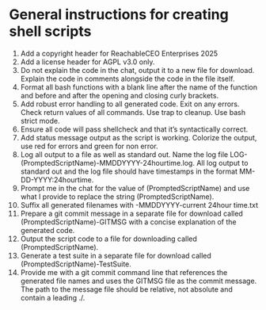 # General instructions for creating shell scripts

1. Add a copyright header for ReachableCEO Enterprises 2025
2. Add a license header for AGPL v3.0 only.
3. Do not explain the code in the chat, output it to a new file for download. Explain the code in comments alongside the code in the file itself.
4. Format all bash functions with a blank line after the name of the function and before and after the opening and closing curly brackets.
5. Add robust error handling to all generated code. Exit on any errors. Check return values of all commands. Use trap to cleanup. Use bash strict mode.
6. Ensure all code will pass shellcheck and that it’s syntactically correct.
7. Add status message output as the script is working. Colorize the output, use red for errors and green for non error.
8. Log all output to a file as well as standard out. Name the log file LOG-(PromptedScriptName)-MMDDYYYY-24hourtime.log. All log output to standard out and the log file should have timestamps in the format MM-DD-YYYY:24hourtime.
9. Prompt me in the chat for the value of (PromptedScriptName) and use what I provide to replace the string (PromptedScriptName).
10. Suffix all generated filenames with -MMDDYYYY-current 24hour time.txt
11. Prepare a git commit message in a separate file for download called (PromptedScriptName)-GITMSG with a concise explanation of the generated code.
12. Output the script code to a file for downloading called (PromptedScriptName).
13. Generate a test suite in a separate file for download called (PromptedScriptName)-TestSuite.
14. Provide me with a git commit command line that references the generated file names and uses the GITMSG file as the commit message. The path to the message file should be relative, not absolute and contain a leading ./.
